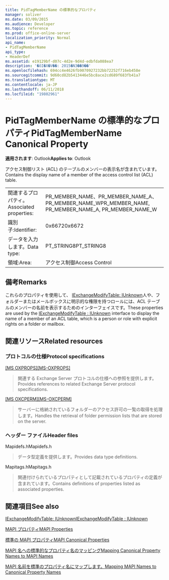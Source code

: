 ```yaml
---
title: PidTagMemberName の標準的なプロパティ
manager: soliver
ms.date: 03/09/2015
ms.audience: Developer
ms.topic: reference
ms.prod: office-online-server
localization_priority: Normal
api_name:
- PidTagMemberName
api_type:
- HeaderDef
ms.assetid: e19129bf-d07c-4d2e-9d4d-edbfda088ea7
description: '�ŏI�X�V��: 2015�N3��9��'
ms.openlocfilehash: 694cc4e4626fb9070927232bb72252f716eb458e
ms.sourcegitcommit: 9d60cd82b5413446e5bc8ace2cd689f683fb41a7
ms.translationtype: MT
ms.contentlocale: ja-JP
ms.lasthandoff: 06/11/2018
ms.locfileid: "19802961"
---
```

# <a name="pidtagmembername-canonical-property"></a><span data-ttu-id="c0a3b-103">PidTagMemberName の標準的なプロパティ</span><span class="sxs-lookup"><span data-stu-id="c0a3b-103">PidTagMemberName Canonical Property</span></span>

  
  
<span data-ttu-id="c0a3b-104">**適用されます**: Outlook</span><span class="sxs-lookup"><span data-stu-id="c0a3b-104">**Applies to**: Outlook</span></span> 
  
<span data-ttu-id="c0a3b-105">アクセス制御リスト (ACL) のテーブルのメンバーの表示名が含まれています。</span><span class="sxs-lookup"><span data-stu-id="c0a3b-105">Contains the display name of a member of the access control list (ACL) table.</span></span>
  
|||
|:-----|:-----|
|<span data-ttu-id="c0a3b-106">関連するプロパティ。</span><span class="sxs-lookup"><span data-stu-id="c0a3b-106">Associated properties:</span></span>  <br/> |<span data-ttu-id="c0a3b-107">PR_MEMBER_NAME、PR_MEMBER_NAME_A、PR_MEMBER_NAME_W</span><span class="sxs-lookup"><span data-stu-id="c0a3b-107">PR_MEMBER_NAME, PR_MEMBER_NAME_A, PR_MEMBER_NAME_W</span></span>  <br/> |
|<span data-ttu-id="c0a3b-108">識別子:</span><span class="sxs-lookup"><span data-stu-id="c0a3b-108">Identifier:</span></span>  <br/> |<span data-ttu-id="c0a3b-109">0x6672</span><span class="sxs-lookup"><span data-stu-id="c0a3b-109">0x6672</span></span>  <br/> |
|<span data-ttu-id="c0a3b-110">データを入力します。</span><span class="sxs-lookup"><span data-stu-id="c0a3b-110">Data type:</span></span>  <br/> |<span data-ttu-id="c0a3b-111">PT_STRING8</span><span class="sxs-lookup"><span data-stu-id="c0a3b-111">PT_STRING8</span></span>  <br/> |
|<span data-ttu-id="c0a3b-112">領域:</span><span class="sxs-lookup"><span data-stu-id="c0a3b-112">Area:</span></span>  <br/> |<span data-ttu-id="c0a3b-113">アクセス制御</span><span class="sxs-lookup"><span data-stu-id="c0a3b-113">Access Control</span></span>  <br/> |
   
## <a name="remarks"></a><span data-ttu-id="c0a3b-114">備考</span><span class="sxs-lookup"><span data-stu-id="c0a3b-114">Remarks</span></span>

<span data-ttu-id="c0a3b-115">これらのプロパティを使用して、 [IExchangeModifyTable: IUnknown](iexchangemodifytableiunknown.md)人や、フォルダーまたはメールボックスに明示的な権限を持つロールには、ACL テーブルのメンバーの名前を表示するためのインターフェイスです。</span><span class="sxs-lookup"><span data-stu-id="c0a3b-115">These properties are used by the [IExchangeModifyTable : IUnknown](iexchangemodifytableiunknown.md) interface to display the name of a member of an ACL table, which is a person or role with explicit rights on a folder or mailbox.</span></span> 
  
## <a name="related-resources"></a><span data-ttu-id="c0a3b-116">関連リソース</span><span class="sxs-lookup"><span data-stu-id="c0a3b-116">Related resources</span></span>

### <a name="protocol-specifications"></a><span data-ttu-id="c0a3b-117">プロトコルの仕様</span><span class="sxs-lookup"><span data-stu-id="c0a3b-117">Protocol specifications</span></span>

<span data-ttu-id="c0a3b-118">[[MS OXPROPS]](http://msdn.microsoft.com/library/f6ab1613-aefe-447d-a49c-18217230b148%28Office.15%29.aspx)</span><span class="sxs-lookup"><span data-stu-id="c0a3b-118">[[MS-OXPROPS]](http://msdn.microsoft.com/library/f6ab1613-aefe-447d-a49c-18217230b148%28Office.15%29.aspx)</span></span>
  
> <span data-ttu-id="c0a3b-119">関連する Exchange Server プロトコルの仕様への参照を提供します。</span><span class="sxs-lookup"><span data-stu-id="c0a3b-119">Provides references to related Exchange Server protocol specifications.</span></span>
    
<span data-ttu-id="c0a3b-120">[[MS OXCPERM]](http://msdn.microsoft.com/library/944ddb65-6249-4c34-a46e-363fcd37195e%28Office.15%29.aspx)</span><span class="sxs-lookup"><span data-stu-id="c0a3b-120">[[MS-OXCPERM]](http://msdn.microsoft.com/library/944ddb65-6249-4c34-a46e-363fcd37195e%28Office.15%29.aspx)</span></span>
  
> <span data-ttu-id="c0a3b-121">サーバーに格納されているフォルダーのアクセス許可の一覧の取得を処理します。</span><span class="sxs-lookup"><span data-stu-id="c0a3b-121">Handles the retrieval of folder permission lists that are stored on the server.</span></span>
    
### <a name="header-files"></a><span data-ttu-id="c0a3b-122">ヘッダー ファイル</span><span class="sxs-lookup"><span data-stu-id="c0a3b-122">Header files</span></span>

<span data-ttu-id="c0a3b-123">Mapidefs.h</span><span class="sxs-lookup"><span data-stu-id="c0a3b-123">Mapidefs.h</span></span>
  
> <span data-ttu-id="c0a3b-124">データ型定義を提供します。</span><span class="sxs-lookup"><span data-stu-id="c0a3b-124">Provides data type definitions.</span></span>
    
<span data-ttu-id="c0a3b-125">Mapitags.h</span><span class="sxs-lookup"><span data-stu-id="c0a3b-125">Mapitags.h</span></span>
  
> <span data-ttu-id="c0a3b-126">関連付けられているプロパティとして記載されているプロパティの定義が含まれています。</span><span class="sxs-lookup"><span data-stu-id="c0a3b-126">Contains definitions of properties listed as associated properties.</span></span>
    
## <a name="see-also"></a><span data-ttu-id="c0a3b-127">関連項目</span><span class="sxs-lookup"><span data-stu-id="c0a3b-127">See also</span></span>



[<span data-ttu-id="c0a3b-128">IExchangeModifyTable: IUnknown</span><span class="sxs-lookup"><span data-stu-id="c0a3b-128">IExchangeModifyTable : IUnknown</span></span>](iexchangemodifytableiunknown.md)


[<span data-ttu-id="c0a3b-129">MAPI プロパティ</span><span class="sxs-lookup"><span data-stu-id="c0a3b-129">MAPI Properties</span></span>](mapi-properties.md)
  
[<span data-ttu-id="c0a3b-130">標準の MAPI プロパティ</span><span class="sxs-lookup"><span data-stu-id="c0a3b-130">MAPI Canonical Properties</span></span>](mapi-canonical-properties.md)
  
[<span data-ttu-id="c0a3b-131">MAPI 名への標準的なプロパティ名のマッピング</span><span class="sxs-lookup"><span data-stu-id="c0a3b-131">Mapping Canonical Property Names to MAPI Names</span></span>](mapping-canonical-property-names-to-mapi-names.md)
  
[<span data-ttu-id="c0a3b-132">MAPI 名前を標準のプロパティ名にマップします。</span><span class="sxs-lookup"><span data-stu-id="c0a3b-132">Mapping MAPI Names to Canonical Property Names</span></span>](mapping-mapi-names-to-canonical-property-names.md)

